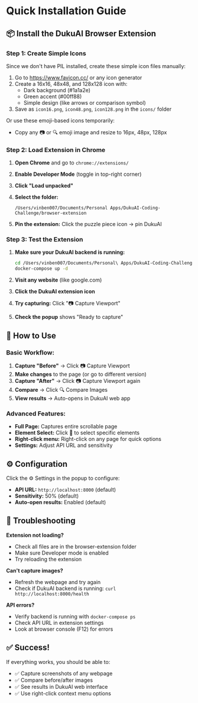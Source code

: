 # Quick Installation Guide

## 📦 **Install the DukuAI Browser Extension**

### Step 1: Create Simple Icons
Since we don't have PIL installed, create these simple icon files manually:

1. Go to https://www.favicon.cc/ or any icon generator
2. Create a 16x16, 48x48, and 128x128 icon with:
   - Dark background (#1a1a2e)
   - Green accent (#00ff88)
   - Simple design (like arrows or comparison symbol)
3. Save as `icon16.png`, `icon48.png`, `icon128.png` in the `icons/` folder

Or use these emoji-based icons temporarily:
- Copy any 📷 or 🔍 emoji image and resize to 16px, 48px, 128px

### Step 2: Load Extension in Chrome

1. **Open Chrome** and go to `chrome://extensions/`

2. **Enable Developer Mode** (toggle in top-right corner)

3. **Click "Load unpacked"**

4. **Select the folder:**
   ```
   /Users/vinben007/Documents/Personal Apps/DukuAI-Coding-Challenge/browser-extension
   ```

5. **Pin the extension:** Click the puzzle piece icon → pin DukuAI

### Step 3: Test the Extension

1. **Make sure your DukuAI backend is running:**
   ```bash
   cd /Users/vinben007/Documents/Personal\ Apps/DukuAI-Coding-Challenge
   docker-compose up -d
   ```

2. **Visit any website** (like google.com)

3. **Click the DukuAI extension icon**

4. **Try capturing:** Click "📷 Capture Viewport"

5. **Check the popup** shows "Ready to capture"

## 🚀 **How to Use**

### Basic Workflow:
1. **Capture "Before"** → Click 📷 Capture Viewport
2. **Make changes** to the page (or go to different version) 
3. **Capture "After"** → Click 📷 Capture Viewport again
4. **Compare** → Click 🔍 Compare Images
5. **View results** → Auto-opens in DukuAI web app

### Advanced Features:
- **Full Page:** Captures entire scrollable page
- **Element Select:** Click 🎯 to select specific elements
- **Right-click menu:** Right-click on any page for quick options
- **Settings:** Adjust API URL and sensitivity

## ⚙️ **Configuration**

Click the ⚙️ Settings in the popup to configure:
- **API URL:** `http://localhost:8000` (default)
- **Sensitivity:** 50% (default)
- **Auto-open results:** Enabled (default)

## 🐛 **Troubleshooting**

**Extension not loading?**
- Check all files are in the browser-extension folder
- Make sure Developer mode is enabled
- Try reloading the extension

**Can't capture images?**
- Refresh the webpage and try again
- Check if DukuAI backend is running: `curl http://localhost:8000/health`

**API errors?**
- Verify backend is running with `docker-compose ps`
- Check API URL in extension settings
- Look at browser console (F12) for errors

## ✅ **Success!**

If everything works, you should be able to:
- ✅ Capture screenshots of any webpage
- ✅ Compare before/after images
- ✅ See results in DukuAI web interface
- ✅ Use right-click context menu options
